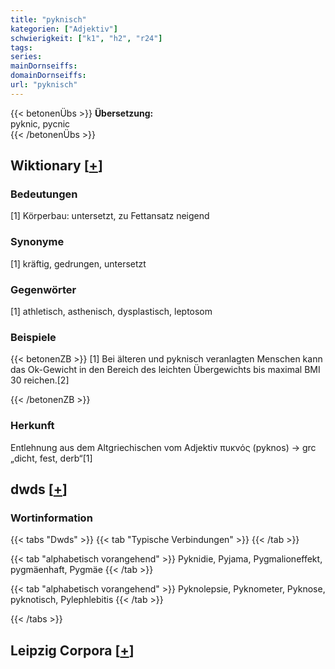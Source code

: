 ```yaml
---
title: "pyknisch"
kategorien: ["Adjektiv"]
schwierigkeit: ["k1", "h2", "r24"]
tags:
series:
mainDornseiffs:
domainDornseiffs:
url: "pyknisch"
---
```


{{< betonenÜbs >}}
**Übersetzung:**  
pyknic, pycnic  
{{< /betonenÜbs >}}

## Wiktionary [[+](https://de.wiktionary.org/wiki/pyknisch)]

### Bedeutungen
[1] Körperbau: untersetzt, zu Fettansatz neigend  

### Synonyme
[1] kräftig, gedrungen, untersetzt  

### Gegenwörter
[1] athletisch, asthenisch, dysplastisch, leptosom  

### Beispiele
{{< betonenZB >}}
[1] Bei älteren und pyknisch veranlagten Menschen kann das Ok-Gewicht in den Bereich des leichten Übergewichts bis maximal BMI 30 reichen.[2]  

{{< /betonenZB >}}
### Herkunft
Entlehnung aus dem Altgriechischen vom Adjektiv πυκνός (pyknos) → grc „dicht, fest, derb“[1]  



## dwds [[+](https://www.dwds.de/wb/pyknisch)]

### Wortinformation
{{< tabs "Dwds" >}}
{{< tab "Typische Verbindungen" >}}
{{< /tab >}}

{{< tab "alphabetisch vorangehend" >}}
Pyknidie, Pyjama, Pygmalioneffekt, pygmäenhaft, Pygmäe
{{< /tab >}}

{{< tab "alphabetisch vorangehend" >}}
Pyknolepsie, Pyknometer, Pyknose, pyknotisch, Pylephlebitis
{{< /tab >}}

{{< /tabs >}}

## Leipzig Corpora [[+](https://corpora.uni-leipzig.de/en/res?word=pyknisch&corpusId=deu_newscrawl-public_2018)]

